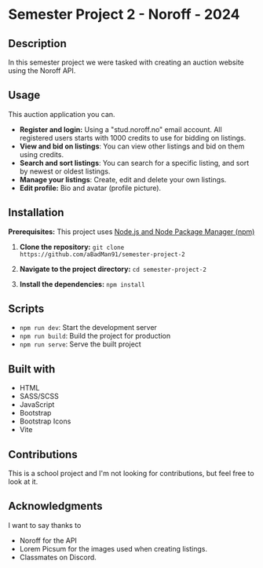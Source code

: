 # Semester Project 2 - Noroff - 2024

## Description

In this semester project we were tasked with creating an auction website using the Noroff API.

## Usage

This auction application you can.

- **Register and login:** Using a "stud.noroff.no" email account. All registered users starts with 1000 credits to use for bidding on listings.
- **View and bid on listings**: You can view other listings and bid on them using credits.
- **Search and sort listings**: You can search for a specific listing, and sort by newest or oldest listings.
- **Manage your listings**: Create, edit and delete your own listings.
- **Edit profile:** Bio and avatar (profile picture).

## Installation

**Prerequisites:** This project uses [Node.js and Node Package Manager (npm)](https://nodejs.org/en/download/)

1. **Clone the repository:** `git clone https://github.com/aBadMan91/semester-project-2`

2. **Navigate to the project directory:** `cd semester-project-2`

3. **Install the dependencies:** `npm install`

## Scripts

- `npm run dev`: Start the development server
- `npm run build`: Build the project for production
- `npm run serve`: Serve the built project

## Built with

- HTML
- SASS/SCSS
- JavaScript
- Bootstrap
- Bootstrap Icons
- Vite

## Contributions

This is a school project and I'm not looking for contributions, but feel free to look at it.

## Acknowledgments

I want to say thanks to

- Noroff for the API
- Lorem Picsum for the images used when creating listings.
- Classmates on Discord.
